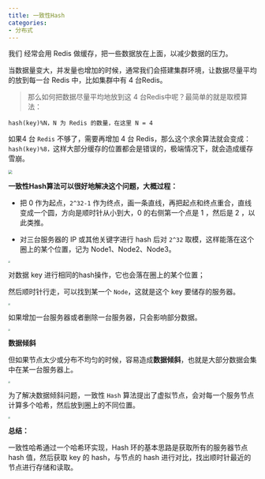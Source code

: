 ```yaml
---
title: 一致性Hash
categories: 
- 分布式
---
```


我们 经常会用 Redis 做缓存，把一些数据放在上面，以减少数据的压力。

当数据量变大，并发量也增加的时候，通常我们会搭建集群环境，让数据尽量平均的放到每一台 Redis 中，比如集群中有 4 台Redis。

> 那么如何把数据尽量平均地放到这 4 台Redis中呢？最简单的就是取模算法：

```
hash(key)%N，N 为 Redis 的数量，在这里 N = 4
```

如果4 台 `Redis` 不够了，需要再增加 4 台 Redis，那么这个求余算法就会变成：`hash(key)%8，`这样大部分缓存的位置都会是错误的，极端情况下，就会造成缓存雪崩。

<img src="https://img-blog.csdnimg.cn/18575de986c94148b05c42764c4e144e.png" style="zoom:50%;" />

**一致性Hash算法可以很好地解决这个问题，大概过程：**

* 把 0 作为起点，`2^32-1` 作为终点，画一条直线，再把起点和终点重合，直线变成一个圆，方向是顺时针从小到大，0 的右侧第一个点是 1 ，然后是 2 ，以此类推。

* 对三台服务器的 IP 或其他关键字进行 hash 后对 `2^32` 取模，这样能落在这个圈上的某个位置，记为 Node1、Node2、Node3。

<img src="https://img-blog.csdnimg.cn/95a9aec86e01443db817201f74f4304f.png" style="zoom:25%;" />

对数据 key 进行相同的hash操作，它也会落在圈上的某个位置；

然后顺时针行走，可以找到某一个 `Node`，这就是这个 key 要储存的服务器。

<img src="https://img-blog.csdnimg.cn/a7161c14e6444e3cb7603073f02341e7.png" style="zoom:25%;" />

如果增加一台服务器或者删除一台服务器，只会影响部分数据。

<img src="https://img-blog.csdnimg.cn/f5479d2c27604613931e0e57c2cdcd66.png" style="zoom:25%;" />

**数据倾斜**

但如果节点太少或分布不均匀的时候，容易造成**数据倾斜**，也就是大部分数据会集中在某一台服务器上。

<img src="https://img-blog.csdnimg.cn/784ffeacecc543fdae07da433b0c485c.png" style="zoom:25%;" />

为了解决数据倾斜问题，一致性 `Hash` 算法提出了虚拟节点，会对每一个服务节点计算多个哈希，然后放到圈上的不同位置。

<img src="https://img-blog.csdnimg.cn/aab68f440cb84aceb73864da5a39e5b2.png" style="zoom:25%;" />

**总结：**

一致性哈希通过一个哈希环实现，Hash 环的基本思路是获取所有的服务器节点 hash 值，然后获取 key 的 hash，与节点的 hash 进行对比，找出顺时针最近的节点进行存储和读取。